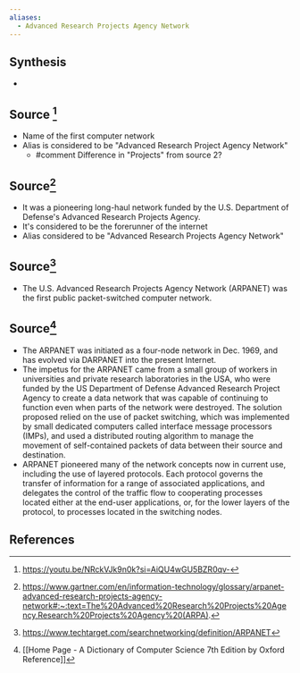 ```yaml
---
aliases:
  - Advanced Research Projects Agency Network
---
```

## Synthesis
- 
## Source [^1]
- Name of the first computer network
- Alias is considered to be "Advanced Research Project Agency Network"
	- #comment Difference in "Projects" from source 2?

## Source[^2]
- It was a pioneering long-haul network funded by the U.S. Department of Defense's Advanced Research Projects Agency. 
- It's considered to be the forerunner of the internet
- Alias considered to be "Advanced Research Projects Agency Network"

## Source[^3]
- The U.S. Advanced Research Projects Agency Network (ARPANET) was the first public packet-switched computer network.
## Source[^4]
- The ARPANET was initiated as a four-node network in Dec. 1969, and has evolved via DARPANET into the present Internet.
- The impetus for the ARPANET came from a small group of workers in universities and private research laboratories in the USA, who were funded by the US Department of Defense Advanced Research Project Agency to create a data network that was capable of continuing to function even when parts of the network were destroyed. The solution proposed relied on the use of packet switching, which was implemented by small dedicated computers called interface message processors (IMPs), and used a distributed routing algorithm to manage the movement of self-contained packets of data between their source and destination.
- ARPANET pioneered many of the network concepts now in current use, including the use of layered protocols. Each protocol governs the transfer of information for a range of associated applications, and delegates the control of the traffic flow to cooperating processes located either at the end-user applications, or, for the lower layers of the protocol, to processes located in the switching nodes.
## References

[^1]: https://youtu.be/NRckVJk9n0k?si=AiQU4wGU5BZR0qv-
[^2]: https://www.gartner.com/en/information-technology/glossary/arpanet-advanced-research-projects-agency-network#:~:text=The%20Advanced%20Research%20Projects%20Agency,Research%20Projects%20Agency%20(ARPA).
[^3]: https://www.techtarget.com/searchnetworking/definition/ARPANET
[^4]: [[Home Page - A Dictionary of Computer Science 7th Edition by Oxford Reference]]
